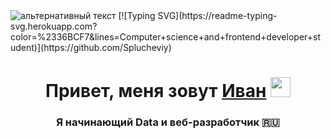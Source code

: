 <img src="https://media3.giphy.com/headers/GitHub/w8ZJLtJbmuph.gif" alt="альтернативный текст">
[![Typing SVG](https://readme-typing-svg.herokuapp.com?color=%2336BCF7&lines=Computer+science+and+frontend+developer+student)](https://github.com/Splucheviy)
<h1 align="center">Привет, меня зовут <a href="https://github.com/Splucheviy" target="_blank">Иван</a> 
<img src="https://github.com/blackcater/blackcater/raw/main/images/Hi.gif" height="32"/></h1>
<h3 align="center">Я начинающий Data и веб-разработчик 🇷🇺</h3>
